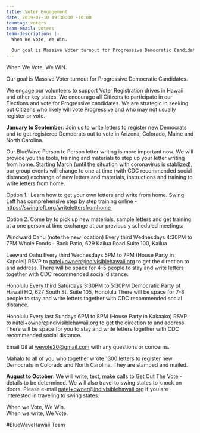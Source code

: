 ```yaml
---
title: Voter Engagement
date: 2019-07-10 19:30:00 -10:00
teamtag: voters
team-email: voters
team-description: |-
  When We Vote, We Win.

  Our goal is Massive Voter turnout for Progressive Democratic Candidates.
---
```


When We Vote, We WIN.

Our goal is Massive Voter turnout for Progressive Democratic Candidates.

We engage our volunteers to support Voter Registration drives in Hawaii and other key states. We encourage all Citizens to participate in our Elections and vote for Progressive candidates. We are strategic in seeking out Citizens who likely will vote Progressive and who may not usually register or vote.

**January to September**: Join us to write letters to register new Democrats and to get registered Democrats out to vote in Arizona, Colorado, Maine and North Carolina. 

Our BlueWave Person to Person letter writing is more important now. We will provide you the tools, training and materials to step up your letter writing from home. Starting March (until the situation with coronavirus is stablized), our group events will change to one at time (with CDC recommended social distance) exchange of new letters and materials, instructions and training to write letters from home. 

Option 1.  Learn how to get your own letters and write from home. Swing Left has comprehensive step by step training online - https://swingleft.org/writelettersfromhome 

Option 2. Come by to pick up new materials, sample letters and get training at a one person at time exchange at our previously scheduled meetings:

Windward Oahu (note the new location)
Every third Wednesdays 4:30PM to 7PM
Whole Foods - Back Patio, 629 Kailua Road Suite 100, Kailua 

Leeward Oahu
Every third Wednesdays 5PM to 7PM (House Party in Kapolei)
RSVP to natel+owner@indivisiblehawaii.org to get the direction to and address.  There will be space for 4-5 people to stay and write letters together with CDC recommended social distance.

Honolulu
Every third Saturdays 3:30PM to 5:30PM
Democratic Party of Hawaii HQ, 627 South St. Suite 105, Honolulu
There will be space for 7-8 people to stay and write letters together with CDC recommended social distance.

Honolulu
Every last Sundays 6PM to 8PM (House Party in Kakaako)
RSVP to natel+owner@indivisiblehawaii.org to get the direction to and address.  There will be space for you to stay and write letters together with CDC recommended social distance.

Email Gil at wevote20@gmail.com with any questions or concerns. 

Mahalo to all of you who together wrote 1300 letters to register new Democrats in Colorado and North Carolina.  They are stamped and mailed.  

**August to October**: We will write, text, make calls to Get Out The Vote - details to be determined. We will also travel to swing states to knock on doors.  Please e-mail natel+owner@indivisiblehawaii.org if you are interested in traveling to swing states.

When we Vote, We Win.  
When we write, We Vote. 

#BlueWaveHawaii Team